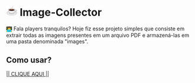

# <img src="to_readme\coffe.png" width="30" height="30"><img> Image-Collector  
<img src="to_readme\emoji_programing.png" width="16" height="16" align="center" ><img>
Fala players tranquilos? Hoje fiz esse projeto simples que consiste em extrair todas as imagens presentes em um arquivo PDF e armazená-las em uma pasta denominada "images".


## Como usar?

[|| CLIQUE AQUI ||](https://www.dailymotion.com/video/k4txzOyJ2crHvdzA2XP)


